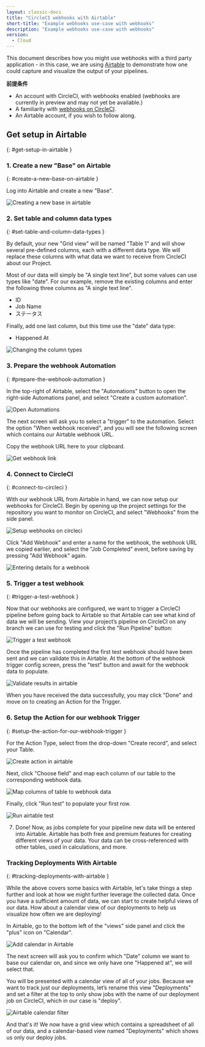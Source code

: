 ```yaml
---
layout: classic-docs
title: "CircleCI webhooks with Airtable"
short-title: "Example webhooks use-case with webhooks"
description: "Example webhooks use-case with webhooks"
version:
  - Cloud
---
```


This document describes how you might use webhooks with a third party application - in this case, we are using [Airtable](https://airtable.com/) to demonstrate how one could capture and visualize the output of your pipelines.

**前提条件**

- An account with CircleCI, with webhooks enabled (webhooks are currently in preview and may not yet be available.)
- A familiarity with [webhooks on CircleCI]({{site.baseurl}}/2.0/webhooks).
- An Airtable account, if you wish to follow along.


## Get setup in Airtable
{: #get-setup-in-airtable }

### 1. Create a new "Base" on Airtable
{: #create-a-new-base-on-airtable }

Log into Airtable and create a new "Base".

![Creating a new base in airtable]({{site.baseurl}}/assets/img/docs/webhooks/webhook_airtable_1_new.png)

### 2. Set table and column data types
{: #set-table-and-column-data-types }

By default, your new "Grid view" will be named "Table 1" and will show several pre-defined columns, each with a different data type. We will replace these columns with what data we want to receive from CircleCI about our Project.

Most of our data will simply be "A single text line", but some values can use types like "date". For our example, remove the existing columns and enter the following three columns as "A single text line".

- ID
- Job Name
- ステータス

Finally, add one last column, but this time use the "date" data type:

- Happened At

![Changing the column types]({{site.baseurl}}/assets/img/docs/webhooks/webhook_airtable_2_datatypes.png)

### 3. Prepare the webhook Automation
{: #prepare-the-webhook-automation }

In the top-right of Airtable, select the "Automations" button to open the right-side Automations panel, and select "Create a custom automation".


![Open Automations]({{site.baseurl}}/assets/img/docs/webhooks/webhook_airtable_3_automation.png)

The next screen will ask you to select a "trigger" to the automation. Select the option "When webhook received", and you will see the following screen which contains our Airtable webhook URL.

Copy the webhook URL here to your clipboard.

![Get webhook link]({{site.baseurl}}/assets/img/docs/webhooks/webhook_airtable_4.png)

### 4.  Connect to CircleCI
{: #connect-to-circleci }

With our webhook URL from Airtable in hand, we can now setup our webhooks for CircleCI. Begin by opening up the project settings for the repository you want to monitor on CircleCI, and select "Webhooks" from the side panel.

![Setup webhooks on circleci]({{site.baseurl}}/assets/img/docs/webhooks/webhook_airtable_5.png)

Click "Add Webhook" and enter a name for the webhook, the webhook URL we copied earlier, and select the "Job Completed" event, before saving by pressing "Add Webhook" again.

![Entering details for a webhook]({{site.baseurl}}/assets/img/docs/webhooks/webhook_airtable_6.png)

### 5. Trigger a test webhook
{: #trigger-a-test-webhook }

Now that our webhooks are configured, we want to trigger a CircleCI pipeline before going back to Airtable so that Airtable can see what kind of data we will be sending. View your project’s pipeline on CircleCI on any branch we can use for testing and click the "Run Pipeline" button:

![Trigger a test webhook]({{site.baseurl}}/assets/img/docs/webhooks/webhook_airtable_7_run_pipeline.png)

Once the pipeline has completed the first test webhook should have been sent and we can validate this in Airtable. At the bottom of the webhook trigger config screen, press the "test" button and await for the webhook data to populate.

![Validate results in airtable]({{site.baseurl}}/assets/img/docs/webhooks/webhook_airtable_8_test.png)

When you have received the data successfully, you may click "Done" and move on to creating an Action for the Trigger.

### 6. Setup the Action for our webhook Trigger
{: #setup-the-action-for-our-webhook-trigger }

For the Action Type, select from the drop-down "Create record", and select your Table.

![Create action in airtable]({{site.baseurl}}/assets/img/docs/webhooks/webhook_airtable_9_action.png)

Next, click "Choose field" and map each column of our table to the corresponding webhook data.

![Map columns of table to webhook data]({{site.baseurl}}/assets/img/docs/webhooks/webhook_airtable_10_fields.png)

Finally, click "Run test" to populate your first row.

![Run airtable test]({{site.baseurl}}/assets/img/docs/webhooks/webhook_airtable_11_done.png)

7. Done! Now, as jobs complete for your pipeline new data will be entered into Airtable. Airtable has both free and premium features for creating different views of your data. Your data can be cross-referenced with other tables, used in calculations, and more.

### Tracking Deployments With Airtable
{: #tracking-deployments-with-airtable }

While the above covers some basics with Airtable, let's take things a step further and look at how we might further leverage the collected data. Once you have a sufficient amount of data, we can start to create helpful views of our data. How about a calendar view of our deployments to help us visualize how often we are deploying!

In Airtable, go to the bottom left of the "views" side panel and click the "plus" icon on "Calendar".

![Add calendar in Airtable]({{site.baseurl}}/assets/img/docs/webhooks/webhook_airtable_12_calendar.png)

The next screen will ask you to confirm which "Date" column we want to base our calendar on, and since we only have one "Happened at", we will select that.

You will be presented with a calendar view of all of your jobs. Because we want to track just our deployments, let’s rename this view "Deployments" and set a filter at the top to only show jobs with the name of our deployment job on CircleCI, which in our case is "deploy".

![Airtable calendar filter]({{site.baseurl}}/assets/img/docs/webhooks/webhook_airtable_12_calendar2.png)

And that's it! We now have a grid view which contains a spreadsheet of all of our data, and a calendar-based view named "Deployments" which shows us only our deploy jobs.

